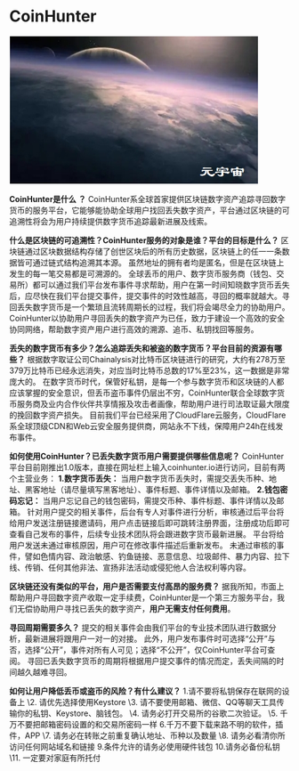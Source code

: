 # CoinHunter

![](f8201c205a7bb43e593fa8c96e7f772.jpg)



**CoinHunter是什么 ？**
CoinHunter系全球首家提供区块链数字资产追踪寻回数字货币的服务平台，它能够能协助全球用户找回丢失数字资产，平台通过区块链的可追溯性将会为用户持续提供数字货币追踪最新进展及线索。

**什么是区块链的可追溯性？CoinHunter服务的对象是谁？平台的目标是什么？**
区块链通过区块数据结构存储了创世区块后的所有历史数据，区块链上的任一一条数据皆可通过链式结构追溯其本源。
虽然地址的拥有者均是匿名，但是在区块链上发生的每一笔交易都是可溯源的。
全球丢币的用户、数字货币服务商（钱包、交易所）都可以通过我们平台发布事件寻求帮助，用户在第一时间知晓数字货币丢失后，应尽快在我们平台提交事件，提交事件的时效性越高，寻回的概率就越大。寻回丢失数字货币是一个繁琐且流转周期长的过程，我们将会竭尽全力的协助用户。
CoinHunter以协助用户寻回丢失的数字资产为已任，致力于建设一个高效的安全协同网络，帮助数字资产用户进行高效的溯源、追币、私钥找回等服务。

**丢失的数字货币有多少？怎么追踪丢失和被盗的数字货币？平台目前的资源有哪些？**
根据数字取证公司Chainalysis对比特币区块链进行的研究，大约有278万至379万比特币已经永远消失，对应当时比特币总数的17%至23%，这一数据是非常庞大的。
在数字货币时代，保管好私钥，是每一个参与数字货币和区块链的人都应该掌握的安全意识，但丢币盗币事件仍层出不穷，CoinHunter联合全球数字货币服务商及业内合作伙伴共享情报及攻击者画像，帮助用户进行司法取证最大限度的挽回数字资产损失。
目前我们平台已经采用了CloudFlare云服务，CloudFlare系全球顶级CDN和Web云安全服务提供商，网站永不下线，保障用户24h在线发布事件。

**如何使用CoinHunter？已丢失数字货币用户需要提供哪些信息呢？**
CoinHunter平台目前刚推出1.0版本，直接在网址栏上输入coinhunter.io进行访问，目前有两个主营业务：
**1.数字货币丢失：**
当用户数字货币丢失时，需提交丢失币种、地址、黑客地址（请尽量填写黑客地址）、事件标题、事件详情以及邮箱。
**2.钱包密码忘记：**
当用户忘记自己的钱包密码，需提交币种、事件标题、事件详情以及邮箱。
针对用户提交的相关事件，后台有专人对事件进行分析，审核通过后平台将给用户发送注册链接邀请码，用户点击链接后即可跳转注册界面，注册成功后即可查看自己发布的事件，后续专业技术团队将会跟进数字货币最新进展。
平台将给用户发送未通过审核原因，用户可在修改事件描述后重新发布。
未通过审核的事件，譬如色情内容、政治敏感、钓鱼链接、恶意信息、垃圾邮件、暴力内容、拉下线、传销、任何其他非法、宣扬非法活动或侵犯他人合法权利等内容。

**区块链还没有类似的平台，用户是否需要支付高昂的服务费？**
据我所知，市面上帮助用户寻回数字资产收取一定手续费，CoinHunter是一个第三方服务平台，我们无偿协助用户寻找已丢失的数字资产，**用户无需支付任何费用**。

**寻回周期需要多久？**
提交的相关事件会由我们平台的专业技术团队进行数据分析，最新进展将跟用户一对一的对接。
此外，用户发布事件时可选择“公开”与否，选择“公开”，事件对所有人可见；选择“不公开”，仅CoinHunter平台可查阅。
寻回已丢失数字货币的周期将根据用户提交事件的情况而定，丢失间隔的时间越久越难寻回。

**如何让用户降低丢币或盗币的风险？有什么建议？**
1.请不要将私钥保存在联网的设备上
\2. 请优先选择使用Keystore
\3. 请不要使用邮箱、微信、QQ等聊天工具传输你的私钥、Keystore、脑钱包。
\4. 请务必打开交易所的谷歌二次验证。
\5. 千万不要把邮箱密码设置的和交易所密码一样
6.千万不要下载来路不明的软件，插件，APP
\7. 请务必在转账之前重复确认地址、币种以及数量
\8. 请务必看清你所访问任何网站域名和链接
9.条件允许的请务必使用硬件钱包
10.请务必备份私钥
\11. 一定要对家庭有所托付
